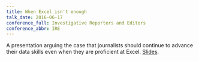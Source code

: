 ```yaml
---
title: When Excel isn't enough
talk_date: 2016-06-17
conference_full: Investigative Reporters and Editors
conference_abbr: IRE
---
```

A presentation arguing the case that journalists should continue to advance their data skills even when they are proficient at Excel. <a href="http://bit.ly/beyond_excel_ire2016">Slides</a>.
